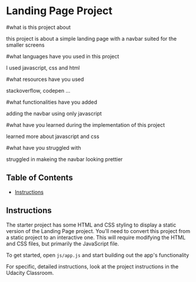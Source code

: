 # Landing Page Project

#what is this project about

this project is about a simple landing page with a navbar suited for the smaller screens

#what languages have you used in this project

I used javascript, css and html

#what resources have you used

stackoverflow, codepen ...

#what functionalities have you added

adding the navbar using only javascript

#what have you learned during the implementation of this project

learned more about javascript and css

#what have you struggled with

struggled in makeing the navbar looking prettier

## Table of Contents

* [Instructions](#instructions)

## Instructions

The starter project has some HTML and CSS styling to display a static version of the Landing Page project. You'll need to convert this project from a static project to an interactive one. This will require modifying the HTML and CSS files, but primarily the JavaScript file.

To get started, open `js/app.js` and start building out the app's functionality

For specific, detailed instructions, look at the project instructions in the Udacity Classroom.
